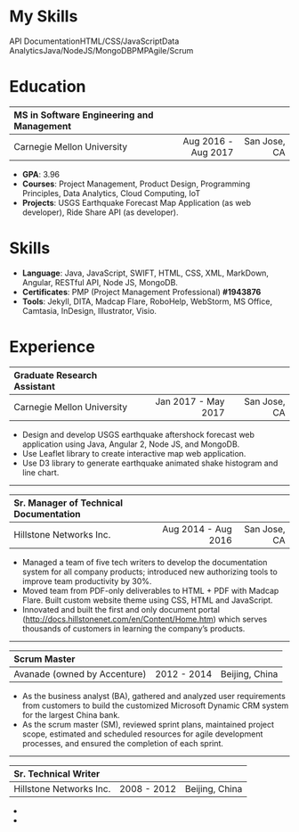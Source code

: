
# My Skills

<span class="tag">API Documentation</span><span class="tag">HTML/CSS/JavaScript</span><span class="tag">Data Analytics</span><span class="tag">Java/NodeJS/MongoDB</span><span class="tag">PMP</span><span class="tag">Agile/Scrum</span>

# Education 
> 
| MS in Software Engineering and Management 	|  |  | 
|:---|---:|---:| 
| Carnegie Mellon University |	Aug 2016 - Aug 2017 |  San Jose, CA  |  
* **GPA**: 3.96 	  
* **Courses**: Project Management, Product Design, Programming Principles, Data Analytics, Cloud Computing, IoT     
* **Projects**: USGS Earthquake Forecast Map Application (as web developer), Ride Share API (as developer). 

# Skills  

> 
* **Language**: Java, JavaScript, SWIFT, HTML, CSS, XML, MarkDown, Angular, RESTful API, Node JS, MongoDB.
* **Certificates**: PMP  (Project Management Professional) **#1943876**
* **Tools**: Jekyll, DITA, Madcap Flare, RoboHelp, WebStorm, MS Office, Camtasia, InDesign, Illustrator, Visio.


# Experience

> 
|Graduate Research Assistant  |  |  |
|:---|---:|---:| 
| Carnegie Mellon University |  Jan 2017 - May 2017  | San Jose, CA |
* Design and develop USGS earthquake aftershock forecast web application using Java, Angular 2, Node JS, and MongoDB. 
* Use Leaflet library to create interactive map web application. 
* Use D3 library to generate earthquake animated shake histogram and line chart.  
---
| Sr. Manager of Technical Documentation  |  |  |
|:---|---:|---:| 
|Hillstone Networks Inc.  |  Aug 2014 - Aug 2016  | San Jose, CA  |
* Managed a team of five tech writers to develop the documentation system for all company products; introduced new authorizing tools to improve team productivity by 30%.
* Moved team from PDF-only deliverables to HTML + PDF with Madcap Flare. Built custom website theme using CSS, HTML and JavaScript. 
* Innovated and built the first and only document portal (http://docs.hillstonenet.com/en/Content/Home.htm) which serves thousands of customers in learning the company’s products. 
---
|Scrum Master |  |  | 
|:---|---:|---:| 	     		  					   
| Avanade (owned by Accenture) 			|   2012 - 2014		 	 		|		  Beijing, China	|
* As the business analyst (BA), gathered and analyzed user requirements from customers to build the customized Microsoft Dynamic CRM system for the largest China bank.
* As the scrum master (SM), reviewed sprint plans, maintained project scope, estimated and scheduled resources for agile development processes, and ensured the completion of each sprint.
---
|Sr. Technical Writer |   |   | 
|:---|---:|---:| 
| Hillstone Networks Inc. 			|   2008 - 2012		 	 		|		  Beijing, China	|           		    		
* 
* 

